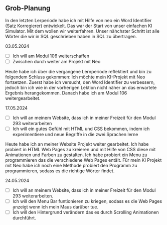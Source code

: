 ## Grob-Planung

In den letzten Lerperiode habe ich mit Hilfe von neo ein Word Identifier (Satz Korregierer) entwickelt. Das war der Start von unser einfachen KI Simulator. Mit dem wollen wir weiterfahren. Unser nähchster Schritt ist alle Wörter die wir in SQL geschrieben haben in SQL zu übertragen.


03.05.2024

- [ ] Ich will am Modul 106 weiterschaffen
- [ ] Zwischen durch weiter am Projekt mit Neo
      
Heute habe ich über die vergangene Lernperiode reflektiert und bin zu folgendem Schluss gekommen: Ich möchte mein KI-Projekt mit Neo fortsetzen. Zuerst habe ich versucht, den Word Identifier zu verbessern, jedoch bin ich wie in der vorherigen Lektion nicht näher an das erwartete Ergebnis herangekommen. Danach habe ich am Modul 106 weitergearbeitet.

17.05.2024
- [ ] Ich will an meinem Website, dass ich in meiner Freizeit für den Modul 293 weiterarbeiten
- [ ] Ich will ein gutes Gefühl mit HTML und CSS bekommen, indem ich experimentiere und neue Begriffe in die zwei Sprachen lerne

Heute habe ich an meiner Website Projekt weiter gearbeitet. Ich habe probiert in HTML Web Pages zu kreieren und mit Hilfe von CSS diese mit Animationen und Farben zu gestalten. Ich habe probiert ein Menu zu programmieren das die verschiedene Web Pages entält. Für mein KI Projekt mit Neo habe ich noch eine Methode probiert den Programm zu programmieren, sodass es die richtige Wörter findet.

24.05.2024
- [ ] Ich will an meinem Website, dass ich in meiner Freizeit für den Modul 293 weiterarbeiten.
- [ ] Ich will den Menu Bar funtionieren zu kriegen, sodass es die Web Pages anzeigt wenn ich mein Maus darüber tue.
- [ ] Îch will den Hintergrund verändern das es durch Scrolling Animationen durchführt.
